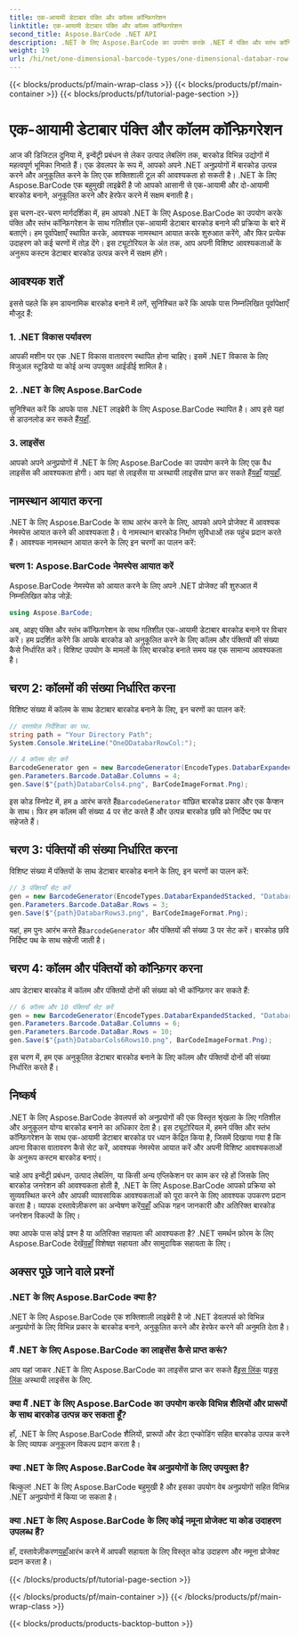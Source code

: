 ```yaml
---
title: एक-आयामी डेटाबार पंक्ति और कॉलम कॉन्फ़िगरेशन
linktitle: एक-आयामी डेटाबार पंक्ति और कॉलम कॉन्फ़िगरेशन
second_title: Aspose.BarCode .NET API
description: .NET के लिए Aspose.BarCode का उपयोग करके .NET में पंक्ति और स्तंभ कॉन्फ़िगरेशन के साथ गतिशील एक-आयामी डेटाबार बारकोड उत्पन्न करें। अनुकूलन आसान हो गया!
weight: 19
url: /hi/net/one-dimensional-barcode-types/one-dimensional-databar-row-column-configuration/
---
```


{{< blocks/products/pf/main-wrap-class >}}
{{< blocks/products/pf/main-container >}}
{{< blocks/products/pf/tutorial-page-section >}}

# एक-आयामी डेटाबार पंक्ति और कॉलम कॉन्फ़िगरेशन


आज की डिजिटल दुनिया में, इन्वेंट्री प्रबंधन से लेकर उत्पाद लेबलिंग तक, बारकोड विभिन्न उद्योगों में महत्वपूर्ण भूमिका निभाते हैं। एक डेवलपर के रूप में, आपको अपने .NET अनुप्रयोगों में बारकोड उत्पन्न करने और अनुकूलित करने के लिए एक शक्तिशाली टूल की आवश्यकता हो सकती है। .NET के लिए Aspose.BarCode एक बहुमुखी लाइब्रेरी है जो आपको आसानी से एक-आयामी और दो-आयामी बारकोड बनाने, अनुकूलित करने और हेरफेर करने में सक्षम बनाती है।

इस चरण-दर-चरण मार्गदर्शिका में, हम आपको .NET के लिए Aspose.BarCode का उपयोग करके पंक्ति और स्तंभ कॉन्फ़िगरेशन के साथ गतिशील एक-आयामी डेटाबार बारकोड बनाने की प्रक्रिया के बारे में बताएंगे। हम पूर्वापेक्षाएँ स्थापित करके, आवश्यक नामस्थान आयात करके शुरुआत करेंगे, और फिर प्रत्येक उदाहरण को कई चरणों में तोड़ देंगे। इस ट्यूटोरियल के अंत तक, आप अपनी विशिष्ट आवश्यकताओं के अनुरूप कस्टम डेटाबार बारकोड उत्पन्न करने में सक्षम होंगे।

## आवश्यक शर्तें

इससे पहले कि हम डायनामिक बारकोड बनाने में लगें, सुनिश्चित करें कि आपके पास निम्नलिखित पूर्वापेक्षाएँ मौजूद हैं:

### 1. .NET विकास पर्यावरण

आपकी मशीन पर एक .NET विकास वातावरण स्थापित होना चाहिए। इसमें .NET विकास के लिए विजुअल स्टूडियो या कोई अन्य उपयुक्त आईडीई शामिल है।

### 2. .NET के लिए Aspose.BarCode

 सुनिश्चित करें कि आपके पास .NET लाइब्रेरी के लिए Aspose.BarCode स्थापित है। आप इसे यहां से डाउनलोड कर सकते हैं[यहाँ](https://releases.aspose.com/barcode/net/).

### 3. लाइसेंस

 आपको अपने अनुप्रयोगों में .NET के लिए Aspose.BarCode का उपयोग करने के लिए एक वैध लाइसेंस की आवश्यकता होगी। आप यहां से लाइसेंस या अस्थायी लाइसेंस प्राप्त कर सकते हैं[यहाँ](https://purchase.aspose.com/buy) या[यहाँ](https://purchase.aspose.com/temporary-license/).

## नामस्थान आयात करना

.NET के लिए Aspose.BarCode के साथ आरंभ करने के लिए, आपको अपने प्रोजेक्ट में आवश्यक नेमस्पेस आयात करने की आवश्यकता है। ये नामस्थान बारकोड निर्माण सुविधाओं तक पहुंच प्रदान करते हैं। आवश्यक नामस्थान आयात करने के लिए इन चरणों का पालन करें:

### चरण 1: Aspose.BarCode नेमस्पेस आयात करें

Aspose.BarCode नेमस्पेस को आयात करने के लिए अपने .NET प्रोजेक्ट की शुरुआत में निम्नलिखित कोड जोड़ें:

```csharp
using Aspose.BarCode;
```

अब, आइए पंक्ति और स्तंभ कॉन्फ़िगरेशन के साथ गतिशील एक-आयामी डेटाबार बारकोड बनाने पर विचार करें। हम प्रदर्शित करेंगे कि आपके बारकोड को अनुकूलित करने के लिए कॉलम और पंक्तियों की संख्या कैसे निर्धारित करें। विशिष्ट उपयोग के मामलों के लिए बारकोड बनाते समय यह एक सामान्य आवश्यकता है।

## चरण 2: कॉलमों की संख्या निर्धारित करना

विशिष्ट संख्या में कॉलम के साथ डेटाबार बारकोड बनाने के लिए, इन चरणों का पालन करें:

```csharp
// दस्तावेज़ निर्देशिका का पथ.
string path = "Your Directory Path";
System.Console.WriteLine("OneDDatabarRowCol:");

// 4 कॉलम सेट करें
BarcodeGenerator gen = new BarcodeGenerator(EncodeTypes.DatabarExpandedStacked, "Databar Expanded Stacked long");
gen.Parameters.Barcode.DataBar.Columns = 4;
gen.Save($"{path}DatabarCols4.png", BarCodeImageFormat.Png);
```

 इस कोड स्निपेट में, हम a आरंभ करते हैं`BarcodeGenerator` वांछित बारकोड प्रकार और एक कैप्शन के साथ। फिर हम कॉलम की संख्या 4 पर सेट करते हैं और उत्पन्न बारकोड छवि को निर्दिष्ट पथ पर सहेजते हैं।

## चरण 3: पंक्तियों की संख्या निर्धारित करना

विशिष्ट संख्या में पंक्तियों के साथ डेटाबार बारकोड बनाने के लिए, इन चरणों का पालन करें:

```csharp
// 3 पंक्तियाँ सेट करें
gen = new BarcodeGenerator(EncodeTypes.DatabarExpandedStacked, "Databar Expanded Stacked long");
gen.Parameters.Barcode.DataBar.Rows = 3;
gen.Save($"{path}DatabarRows3.png", BarCodeImageFormat.Png);
```

 यहां, हम पुनः आरंभ करते हैं`BarcodeGenerator` और पंक्तियों की संख्या 3 पर सेट करें। बारकोड छवि निर्दिष्ट पथ के साथ सहेजी जाती है।

## चरण 4: कॉलम और पंक्तियों को कॉन्फ़िगर करना

आप डेटाबार बारकोड में कॉलम और पंक्तियों दोनों की संख्या को भी कॉन्फ़िगर कर सकते हैं:

```csharp
// 6 कॉलम और 10 पंक्तियाँ सेट करें
gen = new BarcodeGenerator(EncodeTypes.DatabarExpandedStacked, "Databar Expanded Stacked long");
gen.Parameters.Barcode.DataBar.Columns = 6;
gen.Parameters.Barcode.DataBar.Rows = 10;
gen.Save($"{path}DatabarCols6Rows10.png", BarCodeImageFormat.Png);
```

इस चरण में, हम एक अनुकूलित डेटाबार बारकोड बनाने के लिए कॉलम और पंक्तियों दोनों की संख्या निर्धारित करते हैं।

## निष्कर्ष

.NET के लिए Aspose.BarCode डेवलपर्स को अनुप्रयोगों की एक विस्तृत श्रृंखला के लिए गतिशील और अनुकूलन योग्य बारकोड बनाने का अधिकार देता है। इस ट्यूटोरियल में, हमने पंक्ति और स्तंभ कॉन्फ़िगरेशन के साथ एक-आयामी डेटाबार बारकोड पर ध्यान केंद्रित किया है, जिसमें दिखाया गया है कि अपना विकास वातावरण कैसे सेट करें, आवश्यक नेमस्पेस आयात करें और अपनी विशिष्ट आवश्यकताओं के अनुरूप कस्टम बारकोड बनाएं।

 चाहे आप इन्वेंट्री प्रबंधन, उत्पाद लेबलिंग, या किसी अन्य एप्लिकेशन पर काम कर रहे हों जिसके लिए बारकोड जनरेशन की आवश्यकता होती है, .NET के लिए Aspose.BarCode आपको प्रक्रिया को सुव्यवस्थित करने और आपकी व्यावसायिक आवश्यकताओं को पूरा करने के लिए आवश्यक उपकरण प्रदान करता है। व्यापक दस्तावेज़ीकरण का अन्वेषण करें[यहाँ](https://reference.aspose.com/barcode/net/) अधिक गहन जानकारी और अतिरिक्त बारकोड जनरेशन विकल्पों के लिए।

क्या आपके पास कोई प्रश्न है या अतिरिक्त सहायता की आवश्यकता है? .NET समर्थन फ़ोरम के लिए Aspose.BarCode देखें[यहाँ](https://forum.aspose.com/c/barcode/13) विशेषज्ञ सहायता और सामुदायिक सहायता के लिए।

## अक्सर पूछे जाने वाले प्रश्नों

### .NET के लिए Aspose.BarCode क्या है?
.NET के लिए Aspose.BarCode एक शक्तिशाली लाइब्रेरी है जो .NET डेवलपर्स को विभिन्न अनुप्रयोगों के लिए विभिन्न प्रकार के बारकोड बनाने, अनुकूलित करने और हेरफेर करने की अनुमति देता है।

### मैं .NET के लिए Aspose.BarCode का लाइसेंस कैसे प्राप्त करूं?
 आप यहां जाकर .NET के लिए Aspose.BarCode का लाइसेंस प्राप्त कर सकते हैं[इस लिंक](https://purchase.aspose.com/buy) या[इस लिंक](https://purchase.aspose.com/temporary-license/) अस्थायी लाइसेंस के लिए.

### क्या मैं .NET के लिए Aspose.BarCode का उपयोग करके विभिन्न शैलियों और प्रारूपों के साथ बारकोड उत्पन्न कर सकता हूँ?
हाँ, .NET के लिए Aspose.BarCode शैलियों, प्रारूपों और डेटा एन्कोडिंग सहित बारकोड उत्पन्न करने के लिए व्यापक अनुकूलन विकल्प प्रदान करता है।

### क्या .NET के लिए Aspose.BarCode वेब अनुप्रयोगों के लिए उपयुक्त है?
बिल्कुल! .NET के लिए Aspose.BarCode बहुमुखी है और इसका उपयोग वेब अनुप्रयोगों सहित विभिन्न .NET अनुप्रयोगों में किया जा सकता है।

### क्या .NET के लिए Aspose.BarCode के लिए कोई नमूना प्रोजेक्ट या कोड उदाहरण उपलब्ध हैं?
 हाँ, दस्तावेज़ीकरण[यहाँ](https://reference.aspose.com/barcode/net/)आरंभ करने में आपकी सहायता के लिए विस्तृत कोड उदाहरण और नमूना प्रोजेक्ट प्रदान करता है।



{{< /blocks/products/pf/tutorial-page-section >}}

{{< /blocks/products/pf/main-container >}}
{{< /blocks/products/pf/main-wrap-class >}}

{{< blocks/products/products-backtop-button >}}

